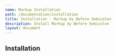 ```yaml
---
name: Markup Installation
path: /documentation/installation
title: Installation - Markup by Before Semicolon
description: Install Markup by Before Semicolon
layout: document
---
```


## Installation
